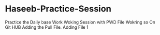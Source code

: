 # Haseeb-Practice-Session
Practice the Daily base Work
Woking Session with PWD File
Wokring so On Git HUB
Adding the Pull File.
Adding File 1
